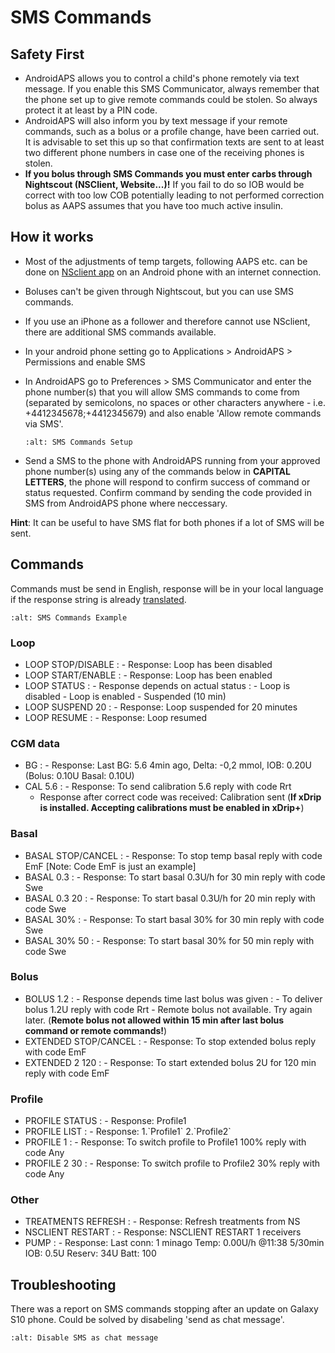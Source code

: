 # SMS Commands

## Safety First

- AndroidAPS allows you to control a child's phone remotely via text message. If you enable this SMS Communicator, always remember that the phone set up to give remote commands could be stolen. So always protect it at least by a PIN code.
- AndroidAPS will also inform you by text message if your remote commands, such as a bolus or a profile change, have been carried out. It is advisable to set this up so that confirmation texts are sent to at least two different phone numbers in case one of the receiving phones is stolen.
- **If you bolus through SMS Commands you must enter carbs through Nightscout (NSClient, Website...)!** If you fail to do so IOB would be correct with too low COB potentially leading to not performed correction bolus as AAPS assumes that you have too much active insulin.

## How it works

- Most of the adjustments of temp targets, following AAPS etc. can be done on [NSclient app](../Children/Children.md) on an Android phone with an internet connection.

- Boluses can't be given through Nightscout, but you can use SMS commands.

- If you use an iPhone as a follower and therefore cannot use NSclient, there are additional SMS commands available.

- In your android phone setting go to Applications > AndroidAPS > Permissions and enable SMS

- In AndroidAPS go to Preferences > SMS Communicator and enter the phone number(s) that you will allow SMS commands to come from (separated by semicolons, no spaces or other characters anywhere - i.e. +4412345678;+4412345679) and also enable 'Allow remote commands via SMS'.

  ```{image} ../images/SMSCommandsSetup.png
  :alt: SMS Commands Setup
  ```

- Send a SMS to the phone with AndroidAPS running from your approved phone number(s) using any of the commands below in **CAPITAL LETTERS**, the phone will respond to confirm success of command or status requested. Confirm command by sending the code provided in SMS from AndroidAPS phone where neccessary.

**Hint**: It can be useful to have SMS flat for both phones if a lot of SMS will be sent.

## Commands

Commands must be send in English, response will be in your local language if the response string is already [translated](../translations#translate-strings-for-androidaps-app).

```{image} ../images/SMSCommands.png
:alt: SMS Commands Example
```

### Loop

- LOOP STOP/DISABLE
  : - Response: Loop has been disabled
- LOOP START/ENABLE
  : - Response: Loop has been enabled
- LOOP STATUS
  : - Response depends on actual status
      : - Loop is disabled
        - Loop is enabled
        - Suspended (10 min)
- LOOP SUSPEND 20
  : - Response: Loop suspended for 20 minutes
- LOOP RESUME
  : - Response: Loop resumed

### CGM data

- BG
  : - Response: Last BG: 5.6 4min ago, Delta: -0,2 mmol, IOB: 0.20U (Bolus: 0.10U Basal: 0.10U)
- CAL 5.6
  : - Response: To send calibration 5.6 reply with code Rrt
    - Response after correct code was received: Calibration sent (**If xDrip is installed. Accepting calibrations must be enabled in xDrip+**)

### Basal

- BASAL STOP/CANCEL
  : - Response: To stop temp basal reply with code EmF \[Note: Code EmF is just an example\]
- BASAL 0.3
  : - Response: To start basal 0.3U/h for 30 min reply with code Swe
- BASAL 0.3 20
  : - Response: To start basal 0.3U/h for 20 min reply with code Swe
- BASAL 30%
  : - Response: To start basal 30% for 30 min reply with code Swe
- BASAL 30% 50
  : - Response: To start basal 30% for 50 min reply with code Swe

### Bolus

- BOLUS 1.2
  : - Response depends time last bolus was given
      : - To deliver bolus 1.2U reply with code Rrt
        - Remote bolus not available. Try again later. (**Remote bolus not allowed within 15 min after last bolus command or remote commands!**)
- EXTENDED STOP/CANCEL
  : - Response: To stop extended bolus reply with code EmF
- EXTENDED 2 120
  : - Response: To start extended bolus 2U for 120 min reply with code EmF

### Profile

- PROFILE STATUS
  : - Response: Profile1
- PROFILE LIST
  : - Response: 1.\`Profile1\` 2.\`Profile2\`
- PROFILE 1
  : - Response: To switch profile to Profile1 100% reply with code Any
- PROFILE 2 30
  : - Response: To switch profile to Profile2 30% reply with code Any

### Other

- TREATMENTS REFRESH
  : - Response: Refresh treatments from NS
- NSCLIENT RESTART
  : - Response: NSCLIENT RESTART 1 receivers
- PUMP
  : - Response: Last conn: 1 minago Temp: 0.00U/h @11:38 5/30min IOB: 0.5U Reserv: 34U Batt: 100

## Troubleshooting

There was a report on SMS commands stopping after an update on Galaxy S10 phone. Could be solved by disabeling 'send as chat message'.

```{image} ../images/SMSdisableChat.png
:alt: Disable SMS as chat message
```

